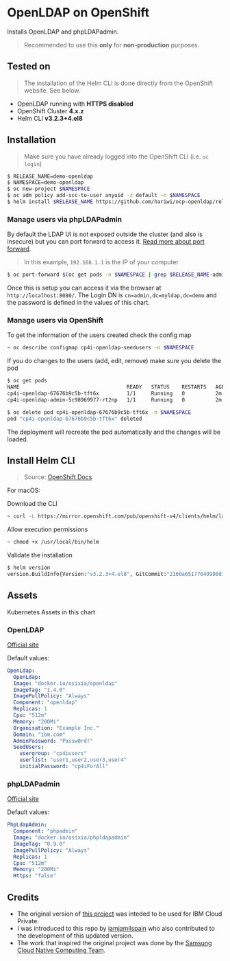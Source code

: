 # OpenLDAP on OpenShift 

Installs OpenLDAP and phpLDAPadmin.

> Recommended to use this **only** for **non-production** purposes.

## Tested on

> The installation of the Helm CLI is done directly from the OpenShift website. See below.

- OpenLDAP running with **HTTPS disabled**
- OpenShift Cluster **4.x.z** 
- Helm CLI **v3.2.3+4.el8**

## Installation

> Make sure you have already logged into the OpenShift CLI (i.e. `oc login`)

```bash
$ RELEASE_NAME=demo-openldap
$ NAMESPACE=demo-openldap
$ oc new-project $NAMESPACE
$ oc adm policy add-scc-to-user anyuid -z default -n $NAMESPACE
$ helm install $RELEASE_NAME https://github.com/hariwi/ocp-openldap/releases/download/0.1.7/ocp-openldap-master.tgz --namespace $NAMESPACE

```

### Manage users via phpLDAPadmin

By default the LDAP UI is not exposed outside the cluster (and also is insecure) but you can port forward to access it. [Read more about port forward](https://blog.ccavazos.co/posts/openshift-cli-port-forwarding).

> In this example, `192.168.1.1` is the IP of your computer

```bash
$ oc port-forward $(oc get pods -n $NAMESPACE | grep $RELEASE_NAME-admin | awk '{print $1}') -n $NAMESPACE 8080:80

```

Once this is setup you can access it via the browser at `http://localhost:8080/`. 
The Login DN is `cn=admin,dc=myldap,dc=demo` and the password is defined in the values of this chart.

### Manage users via OpenShift

To get the information of the users created check the config map

```bash
~ oc describe configmap cp4i-openldap-seedusers -n $NAMESPACE
```

If you do changes to the users (add, edit, remove) make sure you delete the pod

```bash
$ oc get pods
NAME                                   READY   STATUS    RESTARTS   AGE
cp4i-openldap-67676b9c5b-tft6x         1/1     Running   0          2m
cp4i-openldap-admin-5c98969977-rt2np   1/1     Running   0          2m

$ oc delete pod cp4i-openldap-67676b9c5b-tft6x -n $NAMESPACE
pod "cp4i-openldap-67676b9c5b-tft6x" deleted
```

The deployment will recreate the pod automatically and the changes will be loaded.

## Install Helm CLI

> Source: [OpenShift Docs](https://docs.openshift.com/container-platform/4.4/cli_reference/helm_cli/getting-started-with-helm-on-openshift-container-platform.html#installing-helm_getting-started-with-helm-on-openshift)

For macOS:

Download the CLI

```bash
~ curl -L https://mirror.openshift.com/pub/openshift-v4/clients/helm/latest/helm-darwin-amd64 -o /usr/local/bin/helm
```

Allow execution permissions

```bash
~ chmod +x /usr/local/bin/helm
```

Validate the installation

```bash
$ helm version
version.BuildInfo{Version:"v3.2.3+4.el8", GitCommit:"2160a65177049990d1b76efc67cb1a9fd21909b1", GitTreeState:"clean", GoVersion:"go1.13.4"}
```

## Assets

Kubernetes Assets in this chart

### OpenLDAP

[Official site](http://www.openldap.org/)

Default values:

```yaml
OpenLdap:
  OpenLdap:
  Image: "docker.io/osixia/openldap"
  ImageTag: "1.4.0"
  ImagePullPolicy: "Always"
  Component: "openldap"
  Replicas: 1
  Cpu: "512m"
  Memory: "200Mi"
  Organisation: "Example Inc."
  Domain: "ibm.com"
  AdminPassword: "Passw0rd!"
  SeedUsers: 
    usergroup: "cp4iusers"
    userlist: "user1,user2,user3,user4"
    initialPassword: "cp4iForAll"
```

### phpLDAPadmin


[Official site](http://phpldapadmin.sourceforge.net/)

Default values:

```yaml
PhpLdapAdmin:
  Component: "phpadmin"
  Image: "docker.io/osixia/phpldapadmin"
  ImageTag: "0.9.0"
  ImagePullPolicy: "Always"
  Replicas: 1
  Cpu: "512m"
  Memory: "200Mi"
  Https: "false"
```

## Credits

- The original version of [this project](https://github.com/ibm-cloud-architecture/icp-openldap) was inteded to be used for IBM Cloud Private.
- I was introduced to this repo by [iamjamilspain](https://github.com/iamjamilspain) who also contributed to the development of this updated version.
- The work that inspired the original project was done by the [Samsung Cloud Native Computing Team](https://github.com/samsung-cnct).
